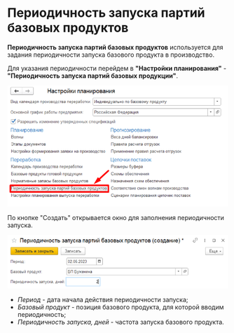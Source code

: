# Периодичность запуска партий базовых продуктов

**Периодичность запуска партий базовых продуктов** используется для задания периодичности запуска базового продукта в производство.

Для указания периодичности перейдем в **"Настройки планирования"** - **"Периодичность запуска партий базовых продукции"**.

[![1][1]][1]

По кнопке "Создать" открывается окно для заполнения периодичности запуска.

[![2][2]][2]

- *Период* - дата начала действия периодичности запуска;
- *Базовый продукт* - позиция базового продукта, для которой вводим периодичность;
- *Периодичность запуска, дней* - частота запуска базового продукта.

[1]: IntervalsLaunchBatchesOfBaseProducts.assets/1.png
[2]: IntervalsLaunchBatchesOfBaseProducts.assets/2.png
